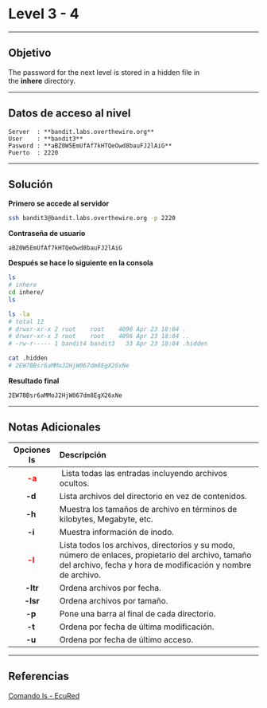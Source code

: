 # Level 3 - 4
---

## Objetivo 
The password for the next level is stored in a hidden file in the **inhere** directory.

---
## Datos de acceso al nivel 

```
Server  : **bandit.labs.overthewire.org**
User    : **bandit3**
Pasword : **aBZ0W5EmUfAf7kHTQeOwd8bauFJ2lAiG**
Puerto  : 2220 
```

---
## Solución 

**Primero se accede al servidor**
```bash
ssh bandit3@bandit.labs.overthewire.org -p 2220
```
**Contraseña de usuario**
```
aBZ0W5EmUfAf7kHTQeOwd8bauFJ2lAiG
```

**Después se hace lo siguiente en la consola**

``` bash
ls
# inhere
cd inhere/
ls

ls -la
# total 12
# drwxr-xr-x 2 root    root    4096 Apr 23 18:04 .
# drwxr-xr-x 3 root    root    4096 Apr 23 18:04 ..
# -rw-r----- 1 bandit4 bandit3   33 Apr 23 18:04 .hidden

cat .hidden
# 2EW7BBsr6aMMoJ2HjW067dm8EgX26xNe
```

**Resultado final**

```
2EW7BBsr6aMMoJ2HjW067dm8EgX26xNe
```


---
## Notas Adicionales 

|**Opciones ls** | **Descripción** |
|:---------:|:-------------|
|**<span style="color:red">-a</span>**| Lista todas las entradas incluyendo archivos ocultos.
|**-d** |Lista archivos del directorio en vez de contenidos.
|**-h** |Muestra los tamaños de archivo en términos de kilobytes, Megabyte, etc.
|**-i** |Muestra información de inodo.
|**<span style="color:red">-l</span>** |Lista todos los archivos, directorios y su modo, número de enlaces, propietario del archivo, tamaño del archivo, fecha y hora de modificación y nombre de archivo.
|**-ltr**|Ordena archivos por fecha.
|**-lsr**|Ordena archivos por tamaño.
|**-p** |Pone una barra al final de cada directorio.
|**-t** |Ordena por fecha de última modificación.
|**-u** |Ordena por fecha de último acceso.


---
## Referencias 

[Comando ls - EcuRed](https://www.ecured.cu/Comando_ls#Opciones)
